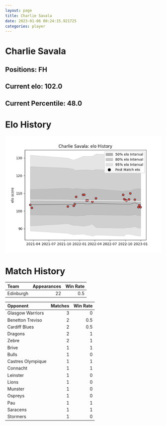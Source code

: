 ```yaml
---  
layout: page  
title: Charlie Savala  
date: 2023-01-06 00:24:15.921725  
categories: player  
---
```

# Charlie Savala

## Positions: FH

## Current elo: 102.0

## Current Percentile: 48.0

# Elo History


![elo history](history_CharlieSavala.png)
# Match History


| Team      |   Appearances |   Win Rate |
|:----------|--------------:|-----------:|
| Edinburgh |            22 |        0.5 |

| Opponent          |   Matches |   Win Rate |
|:------------------|----------:|-----------:|
| Glasgow Warriors  |         3 |        0   |
| Benetton Treviso  |         2 |        0.5 |
| Cardiff Blues     |         2 |        0.5 |
| Dragons           |         2 |        1   |
| Zebre             |         2 |        1   |
| Brive             |         1 |        1   |
| Bulls             |         1 |        0   |
| Castres Olympique |         1 |        1   |
| Connacht          |         1 |        1   |
| Leinster          |         1 |        0   |
| Lions             |         1 |        0   |
| Munster           |         1 |        0   |
| Ospreys           |         1 |        0   |
| Pau               |         1 |        1   |
| Saracens          |         1 |        1   |
| Stormers          |         1 |        0   |